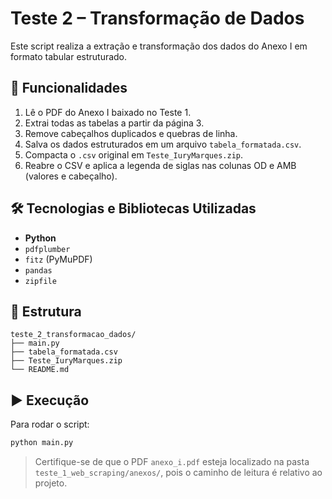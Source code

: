 # Teste 2 – Transformação de Dados

Este script realiza a extração e transformação dos dados do Anexo I em formato tabular estruturado.

## 📌 Funcionalidades

1. Lê o PDF do Anexo I baixado no Teste 1.
2. Extrai todas as tabelas a partir da página 3.
3. Remove cabeçalhos duplicados e quebras de linha.
4. Salva os dados estruturados em um arquivo `tabela_formatada.csv`.
5. Compacta o `.csv` original em `Teste_IuryMarques.zip`.
6. Reabre o CSV e aplica a legenda de siglas nas colunas OD e AMB (valores e cabeçalho).

## 🛠️ Tecnologias e Bibliotecas Utilizadas

- **Python**
- `pdfplumber`
- `fitz` (PyMuPDF)
- `pandas`
- `zipfile`

## 📁 Estrutura

```
teste_2_transformacao_dados/
├── main.py
├── tabela_formatada.csv
├── Teste_IuryMarques.zip
└── README.md
```

## ▶️ Execução

Para rodar o script:

```bash
python main.py
```

> Certifique-se de que o PDF `anexo_i.pdf` esteja localizado na pasta `teste_1_web_scraping/anexos/`, pois o caminho de leitura é relativo ao projeto.
